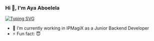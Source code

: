 ### Hi 👋, I'm Aya Aboelela
[![Typing SVG](https://readme-typing-svg.demolab.com/?lines=Backend+Developer)](https://git.io/typing-svg)
- 🔭 I’m currently working in IPMagiX as a Junior Backend Developer
- ⚡ Fun fact: 😇
